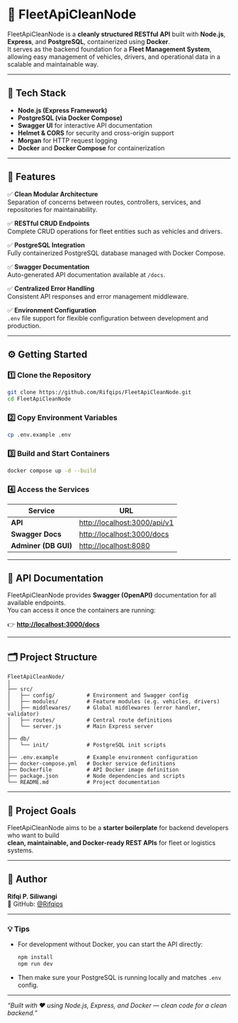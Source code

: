 # 🚚 FleetApiCleanNode

FleetApiCleanNode is a **cleanly structured RESTful API** built with **Node.js**, **Express**, and **PostgreSQL**, containerized using **Docker**.  
It serves as the backend foundation for a **Fleet Management System**, allowing easy management of vehicles, drivers, and operational data in a scalable and maintainable way.

---

## 🧱 Tech Stack

- **Node.js (Express Framework)**
- **PostgreSQL (via Docker Compose)**
- **Swagger UI** for interactive API documentation
- **Helmet & CORS** for security and cross-origin support
- **Morgan** for HTTP request logging
- **Docker** and **Docker Compose** for containerization

---

## 🚀 Features

✅ **Clean Modular Architecture**  
Separation of concerns between routes, controllers, services, and repositories for maintainability.

✅ **RESTful CRUD Endpoints**  
Complete CRUD operations for fleet entities such as vehicles and drivers.

✅ **PostgreSQL Integration**  
Fully containerized PostgreSQL database managed with Docker Compose.

✅ **Swagger Documentation**  
Auto-generated API documentation available at `/docs`.

✅ **Centralized Error Handling**  
Consistent API responses and error management middleware.

✅ **Environment Configuration**  
`.env` file support for flexible configuration between development and production.

---

## ⚙️ Getting Started

### 1️⃣ Clone the Repository
```bash
git clone https://github.com/Rifqips/FleetApiCleanNode.git
cd FleetApiCleanNode
```

### 2️⃣ Copy Environment Variables
```bash
cp .env.example .env
```

### 3️⃣ Build and Start Containers
```bash
docker compose up -d --build
```

### 4️⃣ Access the Services
| Service | URL |
|----------|-----|
| **API** | [http://localhost:3000/api/v1](http://localhost:3000/api/v1) |
| **Swagger Docs** | [http://localhost:3000/docs](http://localhost:3000/docs) |
| **Adminer (DB GUI)** | [http://localhost:8080](http://localhost:8080) |

---

## 📘 API Documentation

FleetApiCleanNode provides **Swagger (OpenAPI)** documentation for all available endpoints.  
You can access it once the containers are running:

👉 **[http://localhost:3000/docs](http://localhost:3000/docs)**

---

## 🗂️ Project Structure

```
FleetApiCleanNode/
│
├── src/
│   ├── config/          # Environment and Swagger config
│   ├── modules/         # Feature modules (e.g. vehicles, drivers)
│   ├── middlewares/     # Global middlewares (error handler, validator)
│   ├── routes/          # Central route definitions
│   └── server.js        # Main Express server
│
├── db/
│   └── init/            # PostgreSQL init scripts
│
├── .env.example         # Example environment configuration
├── docker-compose.yml   # Docker service definitions
├── Dockerfile           # API Docker image definition
├── package.json         # Node dependencies and scripts
└── README.md            # Project documentation
```

---

## 🧩 Project Goals

FleetApiCleanNode aims to be a **starter boilerplate** for backend developers who want to build  
**clean, maintainable, and Docker-ready REST APIs** for fleet or logistics systems.

---

## 🧠 Author

**Rifqi P. Siliwangi**  
👤 GitHub: [@Rifqips](https://github.com/Rifqips)

---

### 💡 Tips
- For development without Docker, you can start the API directly:
  ```bash
  npm install
  npm run dev
  ```
- Then make sure your PostgreSQL is running locally and matches `.env` config.

---

_“Built with ❤️ using Node.js, Express, and Docker — clean code for a clean backend.”_
